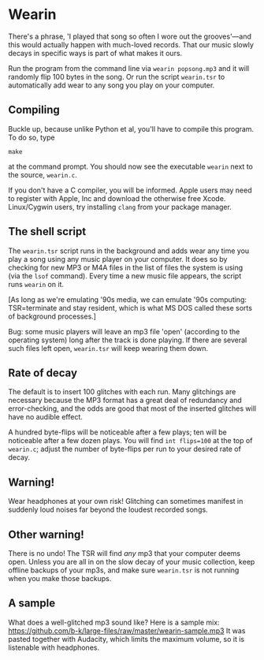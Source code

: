 # Wearin

There's a phrase, 'I played that song so often I wore out the grooves'—and this would
actually happen with much-loved records. That our music slowly decays in specific ways is part
of what makes it ours.

Run the program from the command line via `wearin popsong.mp3` and it will randomly flip
100 bytes in the song. Or run the script `wearin.tsr` to automatically add wear to
any song you play on your computer.

## Compiling

Buckle up, because unlike Python et al, you'll have to compile this program. To do so, type 

`make`

at the command prompt. You should now see the executable `wearin` next to the source, `wearin.c`.

If you don't have a C compiler, you will be informed. Apple users may need to register
with Apple, Inc and download the otherwise free Xcode. Linux/Cygwin users, try installing
`clang` from your package manager.

## The shell script

The `wearin.tsr` script runs in the background and adds wear any time you play a song
using any music player on your computer. It does so by checking for new MP3 or M4A
files in the list of files the system is using (via the `lsof` command). Every time
a new music file appears, the script runs `wearin` on it.

[As long as we're emulating '90s media, we can emulate '90s computing: TSR=terminate
and stay resident, which is what MS DOS called these sorts of background processes.]

Bug: some music players will leave an mp3 file 'open' (according to the operating
system) long after the track is done playing. If there are several such files left open,
`wearin.tsr` will keep wearing them down.


## Rate of decay
The default is to insert 100 glitches with each run. Many glitchings are necessary
because the MP3 format has a great deal of redundancy and error-checking,
and the odds are good that most of the inserted glitches will have no audible effect.

A hundred byte-flips will be noticeable after a few plays; ten will be noticeable after a
few dozen plays.  You will find `int flips=100` at the top of `wearin.c`; adjust the
number of byte-flips per run to your desired rate of decay.

## Warning!

Wear headphones at your own risk! Glitching can sometimes manifest in suddenly loud
noises far beyond the loudest recorded songs.

## Other warning!

There is no undo! The TSR will find _any_ mp3 that your computer deems open. Unless
you are all in on the slow decay of your music collection, keep offline backups of
your mp3s, and make sure `wearin.tsr` is not running when you make those backups.

## A sample

What does a well-glitched mp3 sound like? Here is a sample mix:
https://github.com/b-k/large-files/raw/master/wearin-sample.mp3
It was pasted together with Audacity, which limits the maximum volume, so it is
listenable with headphones.

